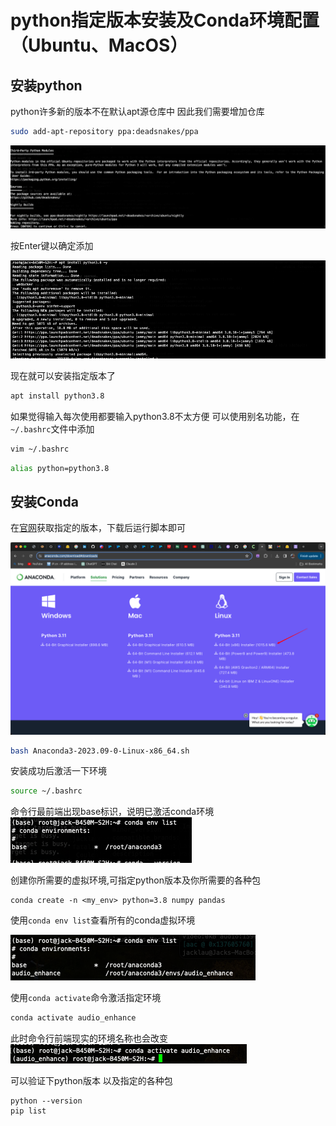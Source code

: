 # python指定版本安装及Conda环境配置（Ubuntu、MacOS）

## 安装python
python许多新的版本不在默认apt源仓库中 因此我们需要增加仓库
```bash
sudo add-apt-repository ppa:deadsnakes/ppa
```

![Alt text](../../../../public/technical/Back-end/C++/Conda_Environment/image.png)

按Enter键以确定添加

![Alt text](../../../../public/technical/Back-end/C++/Conda_Environment/image-1.png)

现在就可以安装指定版本了
```bash
apt install python3.8
```

如果觉得输入每次使用都要输入python3.8不太方便 可以使用别名功能，在`~/.bashrc`文件中添加

```bash
vim ~/.bashrc
```

```bash
alias python=python3.8
```


## 安装Conda

在[官网](https://www.anaconda.com/download#downloads)获取指定的版本，下载后运行脚本即可

![Alt text](../../../../public/technical/Back-end/C++/Conda_Environment/image-2.png)

```bash
bash Anaconda3-2023.09-0-Linux-x86_64.sh
```

安装成功后激活一下环境
```bash
source ~/.bashrc
```

命令行最前端出现base标识，说明已激活conda环境
![Alt text](../../../../public/technical/Back-end/C++/Conda_Environment/image-3.png)

创建你所需要的虚拟环境,可指定python版本及你所需要的各种包
```
conda create -n <my_env> python=3.8 numpy pandas
```

使用`conda env list`查看所有的conda虚拟环境

![Alt text](../../../../public/technical/Back-end/C++/Conda_Environment/image-4.png)

使用`conda activate`命令激活指定环境
```bash
conda activate audio_enhance
```

此时命令行前端现实的环境名称也会改变
![Alt text](../../../../public/technical/Back-end/C++/Conda_Environment/image-5.png)

可以验证下python版本 以及指定的各种包
```
python --version
pip list
```

